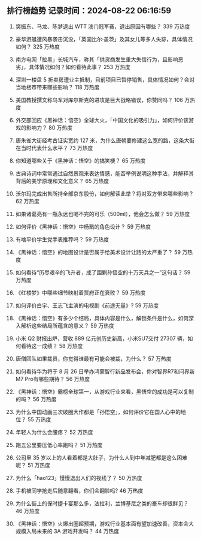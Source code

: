 
## 排行榜趋势 记录时间：2024-08-22 06:16:59
  
  1. 樊振东、马龙、陈梦退出 ​​WTT 澳门冠军赛，退出原因有哪些？ 339 万热度
    
  2. 豪华游艇遭风暴袭击沉没，「英国比尔·盖茨」及其女儿等多人失踪，具体情况如何？ 325 万热度
    
  3. 南方电网「拉黑」长城汽车，称其「供货商发生重大失信行为，且影响恶劣」，具体情况如何？如何看待此事？ 253 万热度
    
  4. 深圳一楼盘 5 折卖房遭业主抵制，目前项目已暂停销售，具体情况如何？会对当地楼市带来哪些影响？ 118 万热度
    
  5. 美国教授撰文称乌军对库尔斯克的进攻是巨大战略错误，你赞同吗？ 106 万热度
    
  6. 外交部回应《黑神话：悟空》全球大火，「中国文化的吸引力」，如何评价该游戏的影响力？ 80 万热度
    
  7. 唐朱雀大街经考古证实宽约 127 米，为什么唐朝要修建这么宽的路，这条大街在当时代表什么水平？ 73 万热度
    
  8. 你知道哪些关于《黑神话：悟空》的搞笑梗？ 65 万热度
    
  9. 古典诗词中常常通过自然景观来表达情感，能否举例说明这种手法，并解释其背后的美学原理和文化意义？ 65 万热度
    
  10. 沃尔玛完成出售所持全部京东股份，如何解读此举？将对双方带来哪些影响？ 62 万热度
    
  11. 如果诸葛亮有一瓶永远也喝不完的可乐（500ml），他会怎么做？ 59 万热度
    
  12. 如何评价《黑神话：悟空》中杨戬的角色设计？ 59 万热度
    
  13. 有啥平价学生党手表推荐吗？ 59 万热度
    
  14. 《黑神话：悟空》的地图设计是否属于给美术设计让路的太严重了？ 59 万热度
    
  15. 如何看待“历尽艰辛的飞升者，成了围剿孙悟空的十万天兵之一”这句话？ 59 万热度
    
  16. 《红楼梦》中哪些细节映射着贾府正在衰败？ 59 万热度
    
  17. 如何评价白宇、王志飞主演的电视剧《前途无量》? 59 万热度
    
  18. 《黑神话：悟空》有多少个结局，具体内容是什么，解锁条件是什么，如何深入解析这些结局所蕴含的意义？ 59 万热度
    
  19. 小米 Q2 财报出炉，营收 889 亿元创历史新高，小米SU7交付 27307 辆，如何看待这一成绩？ 58 万热度
    
  20. 唐僧团队如果裁员，你觉得谁最有可能会被裁，为什么？ 57 万热度
    
  21. 如何看待华为将于 8 月 26 日举办鸿蒙智行新品发布会，你对智界R7和问界新M7 Pro有哪些期待？ 56 万热度
    
  22. 《黑神话：悟空》霸榜全球第一，从游戏行业来看，黑悟空的成功是可以复制的吗？ 56 万热度
    
  23. 为什么中国动画三次破圈大作都是「孙悟空」，如何评价它在国人心中的地位？ 55 万热度
    
  24. 年轻人为什么会腰疼？ 52 万热度
    
  25. 跑五公里要压低心率跑吗？ 51 万热度
    
  26. 公司里 35 岁以上的人看着都是大肚子，为什么人到中年减肥都是这么困难呢？ 51 万热度
    
  27. 为什么「hao123」慢慢退出人们的视线了？ 50 万热度
    
  28. 手机被同学抢走后随意翻看，你们会翻脸吗? 46 万热度
    
  29. 为什么街上的保时捷卡宴那么多，法拉利，兰博基尼之类的豪车却很鲜见？ 46 万热度
    
  30. 《黑神话：悟空》火爆出圈超预期，游戏行业基本面有望加速改善，资本会大规模入局未来的 3A 游戏开发吗？ 44 万热度
    